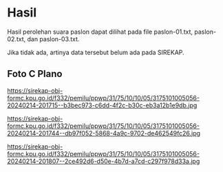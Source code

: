 # Hasil

Hasil perolehan suara paslon dapat dilihat pada file paslon-01.txt, paslon-02.txt, dan paslon-03.txt.

Jika tidak ada, artinya data tersebut belum ada pada SIREKAP.

## Foto C Plano

https://sirekap-obj-formc.kpu.go.id/f332/pemilu/ppwp/31/75/10/10/05/3175101005056-20240214-201715--b3bec973-c6dd-4f2c-b30c-eb3a12b1e9db.jpg

https://sirekap-obj-formc.kpu.go.id/f332/pemilu/ppwp/31/75/10/10/05/3175101005056-20240214-201744--db97f052-5868-4a9c-9702-de462549fc26.jpg

https://sirekap-obj-formc.kpu.go.id/f332/pemilu/ppwp/31/75/10/10/05/3175101005056-20240214-201807--2ce492d6-d50e-4b7d-a7cd-c297f978d33a.jpg
